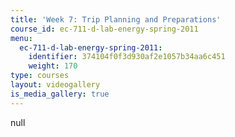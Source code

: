 ```yaml
---
title: 'Week 7: Trip Planning and Preparations'
course_id: ec-711-d-lab-energy-spring-2011
menu:
  ec-711-d-lab-energy-spring-2011:
    identifier: 374104f0f3d930af2e1057b34aa6c451
    weight: 170
type: courses
layout: videogallery
is_media_gallery: true
---
```

null